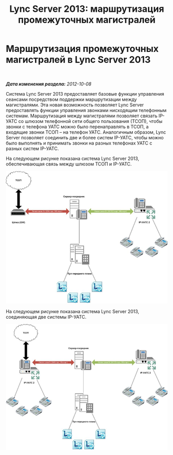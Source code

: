 ﻿---
title: 'Lync Server 2013: маршрутизация промежуточных магистралей'
TOCTitle: Маршрутизация промежуточных магистралей
ms:assetid: f687a548-1f2e-48ed-9745-a13dc1f3698f
ms:mtpsurl: https://technet.microsoft.com/ru-ru/library/JJ721940(v=OCS.15)
ms:contentKeyID: 49888264
ms.date: 05/19/2016
mtps_version: v=OCS.15
ms.translationtype: HT
---

# Маршрутизация промежуточных магистралей в Lync Server 2013

 

_**Дата изменения раздела:** 2012-10-08_

Система Lync Server 2013 предоставляет базовые функции управления сеансами посредством поддержки маршрутизации между магистралями. Эта новая возможность позволяет Lync Server предоставлять функции управления звонками нисходящим телефонным системам. Маршрутизация между магистралями позволяет связать IP-УАТС со шлюзом телефонной сети общего пользования (ТСОП), чтобы звонки с телефона УАТС можно было перенаправлять в ТСОП, а входящие звонки ТСОП – на телефон УАТС. Аналогичным образом, Lync Server позволяет соединить две и более систем IP-УАТС, чтобы можно было выполнять и принимать звонки на разных телефонах УАТС с разных систем IP-УАТС.

На следующем рисунке показана система Lync Server 2013, обеспечивающая связь между шлюзом ТСОП и IP-УАТС.

![Схема подключения Lync Server к ТСОП-шлюзу/IP-УАТС](images/JJ721940.cc3858ca-2ee3-4d51-8a51-db078366b50b(OCS.15).jpg "Схема подключения Lync Server к ТСОП-шлюзу/IP-УАТС")

На следующем рисунке показана система Lync Server 2013, соединяющая две системы IP-УАТС.

![Схема соединений между системами IP-УАТС с помощью Lync Server](images/JJ721940.6ba18ec9-df70-498a-9cf7-7fc41e5ec432(OCS.15).jpg "Схема соединений между системами IP-УАТС с помощью Lync Server")

